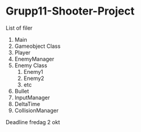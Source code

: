 # Grupp11-Shooter-Project

List of filer

1. Main
1. Gameobject Class
1. Player
1. EnemyManager
1. Enemy Class
	1. Enemy1
	1. Enemy2
	1. etc
1. Bullet
1. InputManager
1. DeltaTime
1. CollisionManager

Deadline
fredag 2 okt